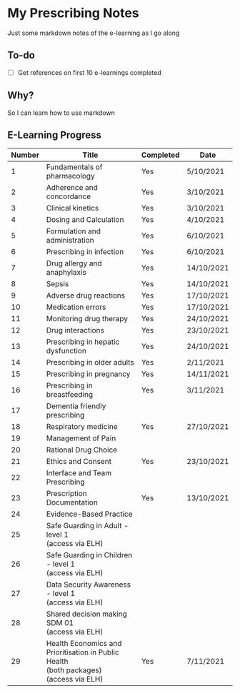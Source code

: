 # My Prescribing Notes

Just some markdown notes of the e-learning as I go along

## To-do

- [ ] Get references on first 10 e-learnings completed

## Why?

So I can learn how to use markdown

## E-Learning Progress

| Number | Title | Completed | Date  |
| --- | --- | --- | --- |
| 1 | Fundamentals of pharmacology | Yes | 5/10/2021 |
| 2 | Adherence and concordance | Yes | 3/10/2021 |
| 3 | Clinical kinetics | Yes | 3/10/2021 |
| 4 | Dosing and Calculation | Yes | 4/10/2021 |
| 5 | Formulation and administration | Yes | 6/10/2021 |
| 6 | Prescribing in infection | Yes | 6/10/2021 |
| 7 | Drug allergy and anaphylaxis | Yes | 14/10/2021 |
| 8 | Sepsis | Yes | 14/10/2021 |
| 9 | Adverse drug reactions | Yes | 17/10/2021 |
| 10 | Medication errors | Yes | 17/10/2021 |
| 11 | Monitoring drug therapy | Yes | 24/10/2021 |
| 12 | Drug interactions | Yes | 23/10/2021 |
| 13 | Prescribing in hepatic dysfunction | Yes | 24/10/2021 |
| 14 | Prescribing in older adults | Yes | 2/11/2021 |
| 15 | Prescribing in pregnancy | Yes | 14/11/2021 |
| 16 | Prescribing in breastfeeding | Yes | 3/11/2021 |
| 17 | Dementia friendly prescribing |||
| 18 | Respiratory medicine | Yes | 27/10/2021 |
| 19 | Management of Pain |||
| 20 | Rational Drug Choice |||
| 21 | Ethics and Consent | Yes | 23/10/2021 |
| 22 | Interface and Team Prescribing |||
| 23 | Prescription Documentation | Yes | 13/10/2021 |
| 24 | Evidence-Based Practice |||
| 25 | Safe Guarding in Adult -level 1<br>(access via ELH) |||
| 26 | Safe Guarding in Children - level 1<br>(access via ELH) |||
| 27 | Data Security Awareness - level 1<br>(access via ELH) |||
| 28 | Shared decision making SDM 01<br>(access via ELH) |||
| 29 | Health Economics and Prioritisation in Public Health<br>(both packages)<br>(access via ELH) | Yes | 7/11/2021 |
